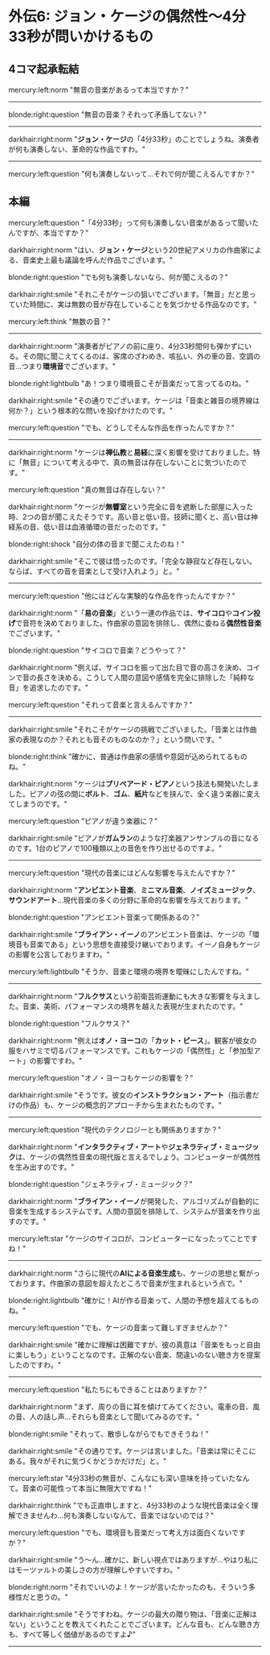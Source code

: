 # 外伝6: ジョン・ケージの偶然性〜4分33秒が問いかけるもの

## 4コマ起承転結

mercury:left:norm "無音の音楽があるって本当ですか？"

---

blonde:right:question "無音の音楽？それって矛盾してない？"

---

darkhair:right:norm "**ジョン・ケージ**の「4分33秒」のことでしょうね。演奏者が何も演奏しない、革命的な作品ですわ。"

---

mercury:left:question "何も演奏しないって...それで何が聞こえるんですか？"

## 本編

mercury:left:question "「4分33秒」って何も演奏しない音楽があるって聞いたんですが、本当ですか？"

darkhair:right:norm "はい、**ジョン・ケージ**という20世紀アメリカの作曲家による、音楽史上最も議論を呼んだ作品でございます。"

blonde:right:question "でも何も演奏しないなら、何が聞こえるの？"

darkhair:right:smile "それこそがケージの狙いでございます。「無音」だと思っていた時間に、実は無数の音が存在していることを気づかせる作品なのです。"

mercury:left:think "無数の音？"

---

darkhair:right:norm "演奏者がピアノの前に座り、4分33秒間何も弾かずにいる。その間に聞こえてくるのは、客席のざわめき、咳払い、外の車の音、空調の音...つまり**環境音**でございます。"

blonde:right:lightbulb "あ！つまり環境音こそが音楽だって言ってるのね。"

darkhair:right:smile "その通りでございます。ケージは「音楽と雑音の境界線は何か？」という根本的な問いを投げかけたのです。"

mercury:left:question "でも、どうしてそんな作品を作ったんですか？"

---

darkhair:right:norm "ケージは**禅仏教**と**易経**に深く影響を受けておりました。特に「無音」について考える中で、真の無音は存在しないことに気づいたのです。"

mercury:left:question "真の無音は存在しない？"

darkhair:right:norm "ケージが**無響室**という完全に音を遮断した部屋に入った時、2つの音が聞こえたそうです。高い音と低い音。技師に聞くと、高い音は神経系の音、低い音は血液循環の音だったのです。"

blonde:right:shock "自分の体の音まで聞こえたのね！"

darkhair:right:smile "そこで彼は悟ったのです。「完全な静寂など存在しない。ならば、すべての音を音楽として受け入れよう」と。"

---

mercury:left:question "他にはどんな実験的な作品を作ったんですか？"

darkhair:right:norm "「**易の音楽**」という一連の作品では、**サイコロ**や**コイン投げ**で音符を決めておりました。作曲家の意図を排除し、偶然に委ねる**偶然性音楽**でございます。"

blonde:right:question "サイコロで音楽？どうやって？"

darkhair:right:norm "例えば、サイコロを振って出た目で音の高さを決め、コインで音の長さを決める。こうして人間の意図や感情を完全に排除した「純粋な音」を追求したのです。"

mercury:left:question "それって音楽と言えるんですか？"

---

darkhair:right:smile "それこそがケージの挑戦でございました。「音楽とは作曲家の表現なのか？それとも音そのものなのか？」という問いです。"

blonde:right:think "確かに、普通は作曲家の感情や意図が込められてるものね。"

darkhair:right:norm "ケージは**プリペアード・ピアノ**という技法も開発いたしました。ピアノの弦の間に**ボルト**、**ゴム**、**紙片**などを挟んで、全く違う楽器に変えてしまうのです。"

mercury:left:question "ピアノが違う楽器に？"

darkhair:right:smile "ピアノが**ガムラン**のような打楽器アンサンブルの音になるのです。1台のピアノで100種類以上の音色を作り出せるのですよ。"

---

mercury:left:question "現代の音楽にはどんな影響を与えたんですか？"

darkhair:right:norm "**アンビエント音楽**、**ミニマル音楽**、**ノイズミュージック**、**サウンドアート**...現代音楽の多くの分野に革命的な影響を与えております。"

blonde:right:question "アンビエント音楽って関係あるの？"

darkhair:right:smile "**ブライアン・イーノ**のアンビエント音楽は、ケージの「環境音も音楽である」という思想を直接受け継いでおります。イーノ自身もケージの影響を公言しておりますわ。"

mercury:left:lightbulb "そうか、音楽と環境の境界を曖昧にしたんですね。"

---

darkhair:right:norm "**フルクサス**という前衛芸術運動にも大きな影響を与えました。音楽、美術、パフォーマンスの境界を越えた表現が生まれたのです。"

blonde:right:question "フルクサス？"

darkhair:right:norm "例えば**オノ・ヨーコ**の「**カット・ピース**」。観客が彼女の服をハサミで切るパフォーマンスです。これもケージの「偶然性」と「参加型アート」の影響ですわ。"

mercury:left:question "オノ・ヨーコもケージの影響を？"

darkhair:right:smile "そうです。彼女の**インストラクション・アート**（指示書だけの作品）も、ケージの概念的アプローチから生まれたものです。"

---

mercury:left:question "現代のテクノロジーとも関係ありますか？"

darkhair:right:norm "**インタラクティブ・アート**や**ジェネラティブ・ミュージック**は、ケージの偶然性音楽の現代版と言えるでしょう。コンピューターが偶然性を生み出すのです。"

blonde:right:question "ジェネラティブ・ミュージック？"

darkhair:right:norm "**ブライアン・イーノ**が開発した、アルゴリズムが自動的に音楽を生成するシステムです。人間の意図を排除して、システムが音楽を作り出すのです。"

mercury:left:star "ケージのサイコロが、コンピューターになったってことですね！"

---

darkhair:right:norm "さらに現代の**AIによる音楽生成**も、ケージの思想と繋がっております。作曲家の意図を超えたところで音楽が生まれるという点で。"

blonde:right:lightbulb "確かに！AIが作る音楽って、人間の予想を超えてるものね。"

mercury:left:question "でも、ケージの音楽って難しすぎませんか？"

darkhair:right:smile "確かに理解は困難ですが、彼の真意は「音楽をもっと自由に楽しもう」ということなのです。正解のない音楽、間違いのない聴き方を提案したのですわ。"

---

mercury:left:question "私たちにもできることはありますか？"

darkhair:right:norm "まず、周りの音に耳を傾けてみてください。電車の音、風の音、人の話し声...それらも音楽として聞いてみるのです。"

blonde:right:smile "それって、散歩しながらでもできそうね！"

darkhair:right:smile "その通りです。ケージは言いました。「音楽は常にそこにある。我々がそれに気づくかどうかだけだ」と。"

mercury:left:star "4分33秒の無音が、こんなにも深い意味を持っていたなんて。音楽の可能性って本当に無限大ですね！"

darkhair:right:think "でも正直申しますと、4分33秒のような現代音楽は全く理解できませんわ...何も演奏しないなんて、音楽ではないのでは？"

mercury:left:question "でも、環境音も音楽だって考え方は面白くないですか？"

darkhair:right:smile "う〜ん...確かに、新しい視点ではありますが...やはり私にはモーツァルトの美しさの方が理解しやすいですわ。"

blonde:right:norm "それでいいのよ！ケージが言いたかったのも、そういう多様性だと思うの。"

darkhair:right:smile "そうですわね。ケージの最大の贈り物は、「音楽に正解はない」ということを教えてくれたことでございます。どんな音も、どんな聴き方も、すべて等しく価値があるのですよ♪"

---

<!-- 参考文献・根拠資料 -->
<!-- 
- ジョン・ケージ「4分33秒」: 1952年初演、デヴィッド・チューダーによるピアノ演奏記録
- 無響室体験: ハーバード大学での実験記録、神経音・血液循環音の記述
- 易経と偶然性音楽: ケージの作曲技法に関する音楽学的研究
- プリペアード・ピアノ: 1940年代からの技法開発記録
- フルクサス運動への影響: オノ・ヨーコとの関係、インストラクション・アート
- ブライアン・イーノへの影響: アンビエント音楽理論への系譜
- AI音楽との関係: ジェネラティブ・ミュージックの概念的源流
-->